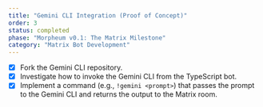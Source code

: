 ```yaml
---
title: "Gemini CLI Integration (Proof of Concept)"
order: 3
status: completed
phase: "Morpheum v0.1: The Matrix Milestone"
category: "Matrix Bot Development"
---
```


- [x] Fork the Gemini CLI repository.
- [x] Investigate how to invoke the Gemini CLI from the TypeScript bot.
- [x] Implement a command (e.g., `!gemini <prompt>`) that passes the prompt to the Gemini CLI and returns the output to the Matrix room.